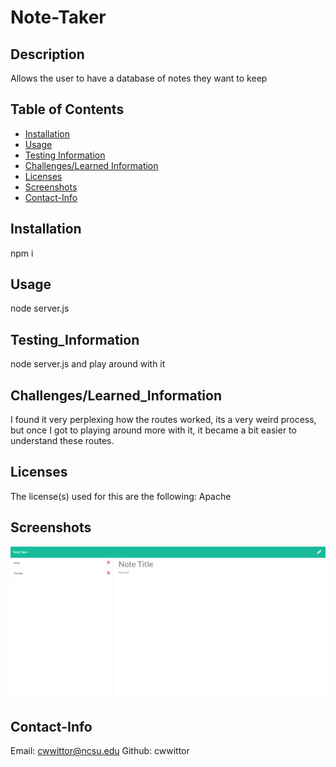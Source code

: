 # Note-Taker

  ## Description

  Allows the user to have a database of notes they want to keep

  ## Table of Contents
  * [Installation](#Installation)
  * [Usage](#Usage)
  * [Testing Information](#Testing_Information)
  * [Challenges/Learned Information](#Challenges/Learned_Information)
  * [Licenses](#Licenses)
  * [Screenshots](#Screenshots)
  * [Contact-Info](#Contact-Info)

  ## Installation
  npm i

  ## Usage
  node server.js

  ## Testing_Information
  node server.js and play around with it

  ## Challenges/Learned_Information
  I found it very perplexing how the routes worked, its a very weird process, but once I got to playing around more with it, it became a bit easier to understand these routes.

  ## Licenses
  The license(s) used for this are the following: Apache

  ## Screenshots
  <img src="/Assets/example-working.png">

  ## Contact-Info
  Email: cwwittor@ncsu.edu
  Github: cwwittor
